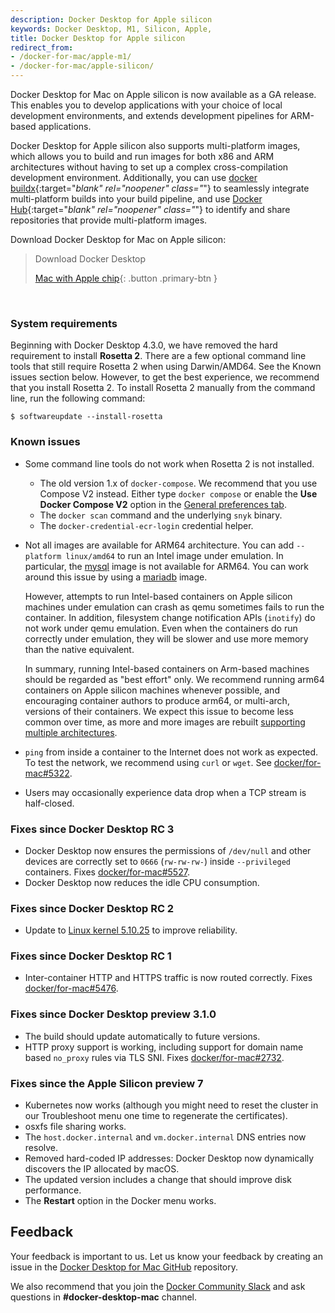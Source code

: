 ```yaml
---
description: Docker Desktop for Apple silicon
keywords: Docker Desktop, M1, Silicon, Apple,
title: Docker Desktop for Apple silicon
redirect_from:
- /docker-for-mac/apple-m1/
- /docker-for-mac/apple-silicon/
---
```


Docker Desktop for Mac on Apple silicon is now available as a GA release. This enables you to develop applications with your choice of local development environments, and extends development pipelines for ARM-based applications.

Docker Desktop for Apple silicon also supports multi-platform images, which allows you to build and run images for both x86 and ARM architectures without having to set up a complex cross-compilation development environment. Additionally, you can use [docker buildx](../../engine/reference/commandline/buildx.md){:target="_blank" rel="noopener" class="_"} to seamlessly integrate multi-platform builds into your build pipeline, and use [Docker Hub](https://hub.docker.com/){:target="_blank" rel="noopener" class="_"} to identify and share repositories that provide multi-platform images.

Download Docker Desktop for Mac on Apple silicon:

> Download Docker Desktop
>
>
> [Mac with Apple chip](https://desktop.docker.com/mac/main/arm64/Docker.dmg?utm_source=docker&utm_medium=webreferral&utm_campaign=docs-driven-download-mac-arm64){: .button .primary-btn }

<br>

### System requirements

Beginning with Docker Desktop 4.3.0, we have removed the hard requirement to install **Rosetta 2**. There are a few optional command line tools that still require Rosetta 2 when using Darwin/AMD64. See the Known issues section below. However, to get the best experience, we recommend that you install Rosetta 2. To install Rosetta 2 manually from the command line, run the following command:

```console
$ softwareupdate --install-rosetta
```

### Known issues

- Some command line tools do not work when Rosetta 2 is not installed.
  - The old version 1.x of `docker-compose`. We recommend that you use Compose V2 instead. Either type `docker compose` or enable the **Use Docker Compose V2** option in the [General preferences tab](../settings/mac-settings.md#general).
  - The `docker scan` command and the underlying `snyk` binary.
  - The `docker-credential-ecr-login` credential helper.
- Not all images are available for ARM64 architecture. You can add `--platform linux/amd64` to run an Intel image under emulation. In particular, the [mysql](https://hub.docker.com/_/mysql?tab=tags&page=1&ordering=last_updated) image is not available for ARM64. You can work around this issue by using a [mariadb](https://hub.docker.com/_/mariadb?tab=tags&page=1&ordering=last_updated) image.

   However, attempts to run Intel-based containers on Apple silicon machines under emulation can crash as qemu sometimes fails to run the container. In addition, filesystem change notification APIs (`inotify`) do not work under qemu emulation. Even when the containers do run correctly under emulation, they will be slower and use more memory than the native equivalent.

   In summary, running Intel-based containers on Arm-based machines should be regarded as "best effort" only. We recommend running arm64 containers on Apple silicon machines whenever possible, and encouraging container authors to produce arm64, or multi-arch, versions of their containers. We expect this issue to become less common over time, as more and more images are rebuilt [supporting multiple architectures](https://www.docker.com/blog/multi-arch-build-and-images-the-simple-way/).
- `ping` from inside a container to the Internet does not work as expected.  To test the network, we recommend using `curl` or `wget`. See [docker/for-mac#5322](https://github.com/docker/for-mac/issues/5322#issuecomment-809392861).
- Users may occasionally experience data drop when a TCP stream is half-closed.

### Fixes since Docker Desktop RC 3

- Docker Desktop now ensures the permissions of `/dev/null` and other devices are correctly set to `0666` (`rw-rw-rw-`) inside `--privileged` containers. Fixes [docker/for-mac#5527](https://github.com/docker/for-mac/issues/5527).
- Docker Desktop now reduces the idle CPU consumption.

### Fixes since Docker Desktop RC 2

- Update to [Linux kernel 5.10.25](https://hub.docker.com/layers/docker/for-desktop-kernel/5.10.25-6594e668feec68f102a58011bb42bd5dc07a7a9b/images/sha256-80e22cd9c9e6a188a785d0e23b4cefae76595abe1e4a535449627c2794b10871?context=repo) to improve reliability.

### Fixes since Docker Desktop RC 1

- Inter-container HTTP and HTTPS traffic is now routed correctly. Fixes [docker/for-mac#5476](https://github.com/docker/for-mac/issues/5476).

### Fixes since Docker Desktop preview 3.1.0

- The build should update automatically to future versions.
- HTTP proxy support is working, including support for domain name based `no_proxy` rules via TLS SNI. Fixes [docker/for-mac#2732](https://github.com/docker/for-mac/issues/2732).

### Fixes since the Apple Silicon preview 7

- Kubernetes now works (although you might need to reset the cluster in our Troubleshoot menu one time to regenerate the certificates).
- osxfs file sharing works.
- The `host.docker.internal` and `vm.docker.internal` DNS entries now resolve.
- Removed hard-coded IP addresses: Docker Desktop now dynamically discovers the IP allocated by macOS.
- The updated version includes a  change that should improve disk performance.
- The **Restart** option in the Docker menu works.

## Feedback

Your feedback is important to us. Let us know your feedback by creating an issue in the [Docker Desktop for Mac GitHub](https://github.com/docker/for-mac/issues) repository.

We also recommend that you join the [Docker Community Slack](https://www.docker.com/docker-community) and ask questions in **#docker-desktop-mac** channel.

